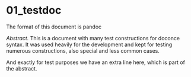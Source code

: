 # 01_testdoc
The format of this document is
pandoc


*Abstract.*
This is a document with many test constructions for doconce syntax.
It was used heavily for the development and kept for testing
numerous constructions, also special and less common cases.

And exactly for test purposes we have an extra line here, which
is part of the abstract.

<!-- Cannot demonstrate chapter headings since abstract and chapter -->
<!-- are mutually exclusive in LaTeX -->


